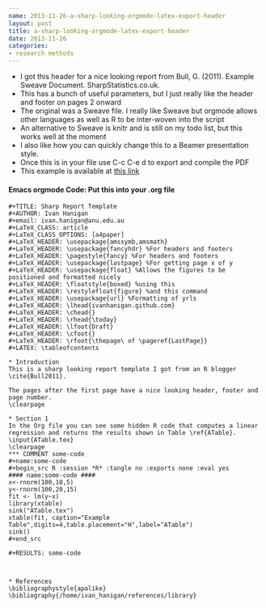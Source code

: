 ```yaml
---
name: 2013-11-26-a-sharp-looking-orgmode-latex-export-header
layout: post
title: a-sharp-looking-orgmode-latex-export-header
date: 2013-11-26
categories:
- research methods
---
```


- I got this header for a nice looking report from Bull, G. (2011). Example Sweave Document. SharpStatistics.co.uk.
- This has a bunch of useful parameters, but I just really like the header and footer on pages 2 onward
- The original was a Sweave file.  I really like Sweave but orgmode allows other languages as well as R to be inter-woven into the script
- An alternative to Sweave is knitr and is still on my todo list, but this works well at the moment
- I also like how you can quickly change this to a Beamer presentation style.
- Once this is in your file use C-c C-e d to export and compile the PDF
- This example is available at [this link](/pdfs/SharpReportTemplate.pdf)

#### Emacs orgmode Code: Put this into your .org file
    #+TITLE: Sharp Report Template
    #+AUTHOR: Ivan Hanigan
    #+email: ivan.hanigan@anu.edu.au
    #+LaTeX_CLASS: article
    #+LaTeX_CLASS_OPTIONS: [a4paper]
    #+LaTeX_HEADER: \usepackage{amssymb,amsmath}
    #+LaTeX_HEADER: \usepackage{fancyhdr} %For headers and footers
    #+LaTeX_HEADER: \pagestyle{fancy} %For headers and footers
    #+LaTeX_HEADER: \usepackage{lastpage} %For getting page x of y
    #+LaTeX_HEADER: \usepackage{float} %Allows the figures to be positioned and formatted nicely
    #+LaTeX_HEADER: \floatstyle{boxed} %using this
    #+LaTeX_HEADER: \restylefloat{figure} %and this command
    #+LaTeX_HEADER: \usepackage{url} %Formatting of yrls
    #+LaTeX_HEADER: \lhead{ivanhanigan.github.com}
    #+LaTeX_HEADER: \chead{}
    #+LaTeX_HEADER: \rhead{\today}
    #+LaTeX_HEADER: \lfoot{Draft}
    #+LaTeX_HEADER: \cfoot{}
    #+LaTeX_HEADER: \rfoot{\thepage\ of \pageref{LastPage}}
    #+LATEX: \tableofcontents
    
    * Introduction
    This is a sharp looking report template I got from an R blogger \cite{Bull2011}.
    
    The pages after the first page have a nice looking header, footer and page number.
    \clearpage
    
    * Section 1
    In the Org file you can see some hidden R code that computes a linear regression and returns the results shown in Table \ref{ATable}.
    \input{ATable.tex}
    \clearpage
    *** COMMENT some-code
    #+name:some-code
    #+begin_src R :session *R* :tangle no :exports none :eval yes
    #### name:some-code ####
    x<-rnorm(100,10,5)
    y<-rnorm(100,20,15)
    fit <- lm(y~x)
    library(xtable)
    sink("ATable.tex")
    xtable(fit, caption="Example Table",digits=4,table.placement="H",label="ATable")
    sink()
    #+end_src
    
    #+RESULTS: some-code
    
    
    
    * References
    \bibliographystyle{apalike}
    \bibliography{/home/ivan_hanigan/references/library}
